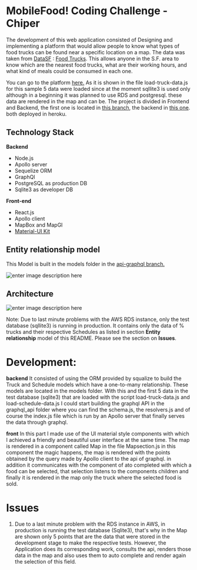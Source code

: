 # MobileFood! Coding Challenge - Chiper

The development of this web application consisted of Designing and implementing a platform that would allow people to know what types of food trucks can be found near a specific location on a map.
The data was taken from [DataSF](http://www.datasf.org/) : [Food Trucks](https://data.sfgov.org/Permitting/Mobile-Food-Facility-Permit/rqzj-sfat). This allows anyone in the S.F. area to know which are the nearest food trucks, what are their working hours, and what kind of meals could be consumed in each one.

You can go to the platform [here.](https://mobilefoodreactapp.herokuapp.com/)
As it is shown in the file load-truck-data.js for this sample 5 data were loaded since at the moment sqllite3 is used only although in a beginning it was planned to use RDS and postgresql. these data are rendered in the map and can be.
The project is divided in Frontend and Backend, the first one is located in [this branch](https://github.com/Joldiazch/MobileFood/tree/reactapp), the backend in [this one](https://github.com/Joldiazch/MobileFood/tree/api-graphql).
both deployed in heroku.

## Technology Stack
**Backend**
- Node.js
- Apollo server
- Sequelize ORM
- GraphQl
- PostgreSQL as production DB
- Sqlite3 as developer DB

**Front-end**
- React.js
- Apollo client
- MapBox and MapGl
- [Material-UI Kit](https://demos.creative-tim.com/material-kit-react/?_ga=2.168026337.1341968605.1593270261-2012945262.1593270261#/documentation/tutorial)

## Entity relationship model

This Model is built in the models folder in the [api-graphql branch.](https://github.com/Joldiazch/MobileFood/tree/api-graphql)

![enter image description here](https://i.ibb.co/KbJk17x/Mobile-FOOD.png)

## Architecture

![enter image description here](https://i.ibb.co/b3z8Cs5/Blank-Diagram-1.png)

Note:
Due to last minute problems with the AWS RDS instance, only the test database (sqllite3) is running in production. It contains only the data of % trucks and their respective Schedules as listed in section **Entity relationship** model of this README. Please see the section on **Issues**.

# Development:
**backend**
It consisted of using the ORM provided by squalize to build the Truck and Schedule models which have a one-to-many relationship. These models are located in the models folder. With this and the first 5 data in the test database (sqlite3) that are loaded with the script load-truck-data.js and load-schedule-data.js I could start building the graphql API in the graphql_api folder where you can find the schema.js, the resolvers.js and of course the index.js file which is run by an Apollo server that finally serves the data through graphql.

**front**
In this part I made use of the UI material style components with which I achieved a friendly and beautiful user interface at the same time. The map is rendered in a component called Map in the file Mapsection.js in this component the magic happens, the map is rendered with the points obtained by the query made by Apollo client to the api of graphql. in addition it communicates with the component of ato completed with which a food can be selected, that selection listens to the components children and finally it is rendered in the map only the truck where the selected food is sold.

# Issues
1. Due to a last minute problem with the RDS instance in AWS, in production is running the test database (Sqlite3), that's why in the Map are shown only 5 points that are the data that were stored in the development stage to make the respective tests. However, the Application does its corresponding work, consults the api, renders those data in the map and also uses them to auto complete and render again the selection of this field.

